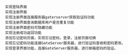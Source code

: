     实现登陆界面
    实现注册界面
    实现注册界面连接服务器gaterserver获取验证码功能
    实现注册界面查询数据库用户是否重复功能
    实现注册界面密码可隐藏功能
    实现注册成功返回功能
    添加忘记密码页面，实现忘记密码，登录，注册页面切换
    实现忘记密码功能连接GateServer服务器，进行验证码查收和密码更改。
    实现登录界面功能，连接GateServer服务器，进行邮箱密码的验证。